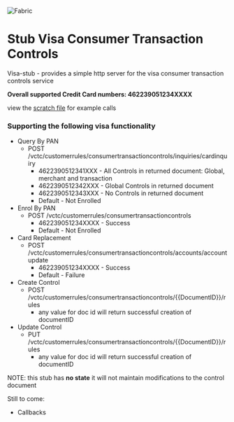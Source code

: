 ![Fabric](../docs/images/fabric.png)

# Stub Visa Consumer Transaction Controls
Visa-stub - provides a simple http server for the visa consumer transaction controls service

**Overall supported Credit Card numbers: 462239051234XXXX**

view the [scratch file](scratch.http) for example calls

### Supporting the following visa functionality

- Query By PAN
    - POST /vctc/customerrules/consumertransactioncontrols/inquiries/cardinquiry
        - 4622390512341XXX - All Controls in returned document: Global, merchant and transaction
        - 4622390512342XXX - Global Controls in returned document
        - 4622390512343XXX - No Controls in returned document
        - Default - Not Enrolled
- Enrol By PAN
    - POST /vctc/customerrules/consumertransactioncontrols
        - 462239051234XXXX - Success
        - Default - Not Enrolled
- Card Replacement
    - POST /vctc/customerrules/consumertransactioncontrols/accounts/accountupdate
        - 462239051234XXXX - Success
        - Default - Failure
- Create Control
    - POST /vctc/customerrules/consumertransactioncontrols/{{DocumentID}}/rules
         - any value for doc id will return successful creation of documentID
- Update Control
    - PUT /vctc/customerrules/consumertransactioncontrols/{{DocumentID}}/rules
        - any value for doc id will return successful creation of documentID

NOTE: this stub has **no state** it will not maintain modifications to the control document

Still to come:
- Callbacks

